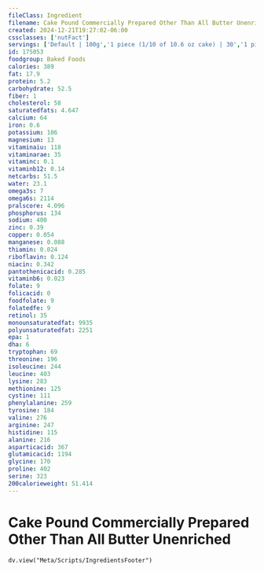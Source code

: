 ```yaml
---
fileClass: Ingredient
filename: Cake Pound Commercially Prepared Other Than All Butter Unenriched
created: 2024-12-21T19:27:02-06:00
cssclasses: ['nutFact']
servings: ['Default | 100g','1 piece (1/10 of 10.6 oz cake) | 30','1 piece (1/12 of 12 oz cake) | 28','1 snack cake (2.5 oz) | 71']
id: 175053
foodgroup: Baked Foods
calories: 389
fat: 17.9
protein: 5.2
carbohydrate: 52.5
fiber: 1
cholesterol: 58
saturatedfats: 4.647
calcium: 64
iron: 0.6
potassium: 106
magnesium: 13
vitaminaiu: 118
vitaminarae: 35
vitaminc: 0.1
vitaminb12: 0.14
netcarbs: 51.5
water: 23.1
omega3s: 7
omega6s: 2114
pralscore: 4.096
phosphorus: 134
sodium: 400
zinc: 0.39
copper: 0.054
manganese: 0.088
thiamin: 0.024
riboflavin: 0.124
niacin: 0.342
pantothenicacid: 0.285
vitaminb6: 0.023
folate: 9
folicacid: 0
foodfolate: 9
folatedfe: 9
retinol: 35
monounsaturatedfat: 9935
polyunsaturatedfat: 2251
epa: 1
dha: 6
tryptophan: 69
threonine: 196
isoleucine: 244
leucine: 403
lysine: 283
methionine: 125
cystine: 111
phenylalanine: 259
tyrosine: 184
valine: 276
arginine: 247
histidine: 115
alanine: 216
asparticacid: 367
glutamicacid: 1194
glycine: 170
proline: 402
serine: 323
200calorieweight: 51.414
---
```


# Cake Pound Commercially Prepared Other Than All Butter Unenriched

```dataviewjs
dv.view("Meta/Scripts/IngredientsFooter")
```